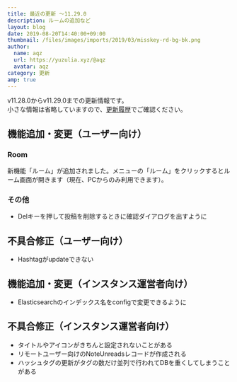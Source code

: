 ```yaml
---
title: 最近の更新 ～11.29.0
description: ルームの追加など
layout: blog
date: 2019-08-20T14:40:00+09:00
thumbnail: /files/images/imports/2019/03/misskey-rd-bg-bk.png
author:
  name: aqz
  url: https://yuzulia.xyz/@aqz
  avatar: aqz
category: 更新
amp: true
---
```

v11.28.0からv11.29.0までの更新情報です。  
小さな情報は省略していますので、[更新履歴](https://https://github.com/syuilo/misskey/blob/59cb7992e2d68529fcc4cc921e69349bad758594/CHANGELOG.md#11270-20190729)でご確認ください。

## 機能追加・変更（ユーザー向け）
### Room
新機能「ルーム」が追加されました。メニューの「ルーム」をクリックするとルーム画面が開きます（現在、PCからのみ利用できます）。

### その他
- Delキーを押して投稿を削除するときに確認ダイアログを出すように

## 不具合修正（ユーザー向け）
- Hashtagがupdateできない

## 機能追加・変更（インスタンス運営者向け）
- Elasticsearchのインデックス名をconfigで変更できるように

## 不具合修正（インスタンス運営者向け）
- タイトルやアイコンがきちんと設定されないことがある
- リモートユーザー向けのNoteUnreadsレコードが作成される
- ハッシュタグの更新がタグの数だけ並列で行われてDBを重くしてしまうことがある
